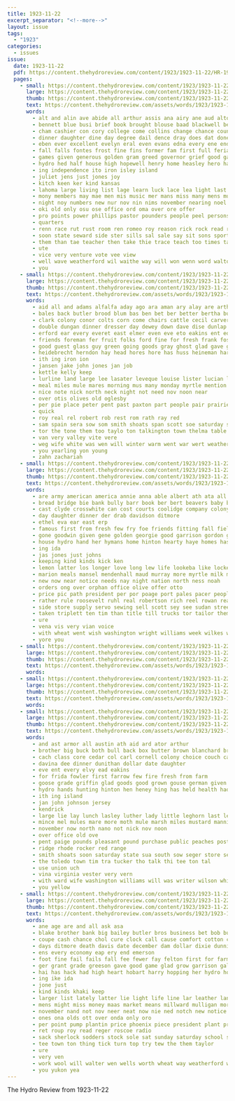 ```yaml
---
title: 1923-11-22
excerpt_separator: "<!--more-->"
layout: issue
tags:
  - "1923"
categories:
  - issues
issue:
  date: 1923-11-22
  pdf: https://content.thehydroreview.com/content/1923/1923-11-22/HR-1923-11-22.pdf
  pages:
    - small: https://content.thehydroreview.com/content/1923/1923-11-22/small/HR-1923-11-22-01.jpg
      large: https://content.thehydroreview.com/content/1923/1923-11-22/large/HR-1923-11-22-01.jpg
      thumb: https://content.thehydroreview.com/content/1923/1923-11-22/thumbnails/HR-1923-11-22-01.jpg
      text: https://content.thehydroreview.com/assets/words/1923/1923-11-22/HR-1923-11-22-01.txt
      words:
        - alt and alin ave abide all arthur assis ana airy ane aud alto are aye
        - bennett blue busi brief book brought blouse baad blackwell bett bills bill below bers bee booth bil bates birt boys but brun bach business bastion big baby best beth back buick bar been belov botel better bale blake bet
        - cham cashier con cory college come collins change chance county cena cheer counts can chapel coffee count chas custer care city class clemen cai church cust cote cen court came cost curling copes coke christian charm citizen
        - dinner daughter dine day degree dail dence dray does dat done ditmore ding dress dies dollar dose degn during dec
        - eben ever excellent evelyn eral even evans edna every ene end
        - fall falls fontes frost fine fins former fam first full feria furnace few for from fon fiers fun friday forward floor falk fair fern fight
        - games given generous golden gram greed governor grief good gad gave grant glad goris goes
        - hydro hed half house high hopewell henry home heasley hero has hei hundred hast him halt halle handsome homa hike had hedges haven hard hew her hons heart herndon how hey hose
        - ing independence ito iron isley island
        - juliet jens just jones joy
        - kitch keen ker kind kansas
        - lahoma large living list lage learn luck lace lea light last lovely lue low los lens lulu like little lite line
        - mony members may mae men mis music mer mans miss many mens much morning most mote mess monday mise masters mor manner more made
        - night noy numbers new nur nov nin nims november nearing noel now not
        - oki old only osu ose office ord oma over ore offer
        - pro points power phillips pastor pounders people peel persons president phen piece public porta purple parsonage paper pour pad par potter pees place past pomp pos point player part pio pie
        - quarters
        - renn race rut rust room ren romeo roy reason rick rock read roon record
        - soon state seward side ster sills sal sale say sit sons sport storm saturday still seat supper sept second sedan shirts sutton special swe sem suite suit spencer small sorrow song she school such solid six shines sam ser store shell sleep steel states shows sie
        - them than tae teacher then take thie trace teach too times takes tar tury tail ties thing town tha trapp the thea taken ten tee till
        - ute
        - vice very venture vote vee view
        - well wave weatherford wil waithe way will won wenn word walton went was why work window week wild wish with want weeks wife werk worthy
        - you
    - small: https://content.thehydroreview.com/content/1923/1923-11-22/small/HR-1923-11-22-02.jpg
      large: https://content.thehydroreview.com/content/1923/1923-11-22/large/HR-1923-11-22-02.jpg
      thumb: https://content.thehydroreview.com/content/1923/1923-11-22/thumbnails/HR-1923-11-22-02.jpg
      text: https://content.thehydroreview.com/assets/words/1923/1923-11-22/HR-1923-11-22-02.txt
      words:
        - aid all and adams alfalfa aday ago ara aman ary alay are arthur alva
        - bales back butler brood blum bas ben bet ber better bertha buggy bette bur been bloom black brown beryl bins bring business but buller
        - clark colony conor colts corn come chairs cattle cecil carver cook credit child cold canyon center cash cooks clerk count can came cough cox cifers che
        - double dungan dinner dresser day dewey down dave dise dunlap din dunning doo dillow days date davenport
        - erford ear every everet east elmer even eve eto eakins ent edd evan end ene ell
        - friends foreman fer fruit folks ford fine for fresh frank fost few friday farm from
        - good guest glass guy green going goods gray ghost glad gave given gibbs greeson griffin ger
        - heidebrecht herndon hay head hores hore has huss heineman harness horse hydro henry high house hens hume her harr home hatfield heide
        - ith ing iron ion
        - jansen jake john jones jan job
        - kettle kelly keep
        - lurline land large lee lasater leveque louise lister lucian leghorn ludens london leona let last latter lay law long lunch
        - meal miles mule mares morning mus many monday myrtle mention mis macy monda mare mar man moore male myrick miller mccullock must mules mound most mills mile miss
        - nice note nick north neck night not need nov noon near
        - over otis olives old oglesby
        - per pie place peter pent past paxton part people pair prairie pankratz pleasant
        - quick
        - roy real rel robert rob rest rom rath ray red
        - sam spain sera sow som smith shoats span scott soe saturday starts springs sick son south sole sell sae sauce stove sun salad sale spivey size stock sunday school smooth supper seen safe
        - tor the tone them too taylo ton talkington town thelma table tha
        - van very valley vite vere
        - weg wife white was wen will winter warm went war wert weatherford win work want wagon well weight wean warkentin wood williams walter wei week winsor with west
        - you yearling yon young
        - zahn zachariah
    - small: https://content.thehydroreview.com/content/1923/1923-11-22/small/HR-1923-11-22-03.jpg
      large: https://content.thehydroreview.com/content/1923/1923-11-22/large/HR-1923-11-22-03.jpg
      thumb: https://content.thehydroreview.com/content/1923/1923-11-22/thumbnails/HR-1923-11-22-03.jpg
      text: https://content.thehydroreview.com/assets/words/1923/1923-11-22/HR-1923-11-22-03.txt
      words:
        - are army american america annie anna able albert ath ata all and arra
        - bread bridge bie bank bully barr book ber bert beavers baby braly bernice bradley business
        - cast clyde crosswhite can cost courts coolidge company colony city chote case call chronic car cox carl cane cheap
        - day daughter dinner der drab davidson ditmore
        - ethel eva ear east erp
        - famous first from fresh few fry foe friends fitting fall field for farm friday
        - gone goodwin given gene golden georgie good garrison gordon gat grain grace
        - house hydro hand her hymans home hinton hearty haye homes has henke herndon high hort
        - ing ida
        - jas jones just johns
        - keeping kind kinds kick ken
        - lemon latter los longer love long lew life lookeba like locke last
        - marion meals mansel mendenhall maud murray more myrtle milk ming miller market mage mat mae mules meal maki
        - new now near notice needs nay night nation north ness noah
        - orders ong over orphan office olive offer otto
        - price pic path president per por poage port pales pacer people post pieper princess pump pleasant partin place
        - rather rule roosevelt ruhl real robertson rich reel rowan read ray reason res rey
        - side store supply servo sewing sell scott sey see sudan street such spencer steward sir shanks sand seed special sale stunz sal shirts son situ seeds sat steele sales sunday saturday season
        - taken triplett ten tim than title till trucks tor tailor them trom tho ton the
        - ure
        - vena vis very vian voice
        - with wheat went wish washington wright williams week wilkes winter wool will wat work watch wife want
        - yore you
    - small: https://content.thehydroreview.com/content/1923/1923-11-22/small/HR-1923-11-22-04.jpg
      large: https://content.thehydroreview.com/content/1923/1923-11-22/large/HR-1923-11-22-04.jpg
      thumb: https://content.thehydroreview.com/content/1923/1923-11-22/thumbnails/HR-1923-11-22-04.jpg
      text: https://content.thehydroreview.com/assets/words/1923/1923-11-22/HR-1923-11-22-04.txt
      words:
    - small: https://content.thehydroreview.com/content/1923/1923-11-22/small/HR-1923-11-22-05.jpg
      large: https://content.thehydroreview.com/content/1923/1923-11-22/large/HR-1923-11-22-05.jpg
      thumb: https://content.thehydroreview.com/content/1923/1923-11-22/thumbnails/HR-1923-11-22-05.jpg
      text: https://content.thehydroreview.com/assets/words/1923/1923-11-22/HR-1923-11-22-05.txt
      words:
    - small: https://content.thehydroreview.com/content/1923/1923-11-22/small/HR-1923-11-22-06.jpg
      large: https://content.thehydroreview.com/content/1923/1923-11-22/large/HR-1923-11-22-06.jpg
      thumb: https://content.thehydroreview.com/content/1923/1923-11-22/thumbnails/HR-1923-11-22-06.jpg
      text: https://content.thehydroreview.com/assets/words/1923/1923-11-22/HR-1923-11-22-06.txt
      words:
        - and ast armor all austin ath aid ard ator arthur
        - brother big buck both bull back box butter brown blanchard bring bank but bark bay bailey
        - cach class core cedar col carl cornell colony choice couch cash cordell cattle corn cane cotton childre cough cream clayton cooks cherry cope
        - davina dee dinner dunithan dollar date daughter
        - eve ent every elvy ead eakins
        - for frida fowler first farrow few fire fresh from farm
        - goose grade griffin glad goods good grown gouse german given guest
        - hydro hands hunting hinton hen heney hing has held health had horse home hart herb her high halls hardin hens head
        - ith ing island
        - jan john johnson jersey
        - kendrick
        - large lie lay lunch lasley luther lady little leghorn last lett
        - mince mel mules mare more moth mule marsh miles mustard manning moa mis monday medic mccarther
        - november now north nano not nick nov noon
        - over office old ove
        - pent paige pounds pleasant pound purchase public peaches post part payne per
        - ridge rhode rocker red range
        - smith shoats soon saturday state sua south sow seger store seems spring sale service stand sister station smooth scott sales sell sion she salts sunday small sugar
        - the toledo town tim tra tucker tho talk thi tee ton tal
        - use union uch
        - vina virginia vester very vern
        - with ward wife washington williams will was writer wilson while wie week white weather winter west weatherford weight
        - you yellow
    - small: https://content.thehydroreview.com/content/1923/1923-11-22/small/HR-1923-11-22-07.jpg
      large: https://content.thehydroreview.com/content/1923/1923-11-22/large/HR-1923-11-22-07.jpg
      thumb: https://content.thehydroreview.com/content/1923/1923-11-22/thumbnails/HR-1923-11-22-07.jpg
      text: https://content.thehydroreview.com/assets/words/1923/1923-11-22/HR-1923-11-22-07.txt
      words:
        - ane age are and all ask asa
        - blake brother bank big bailey butler bros business bet bob but been ball back best brought brothers bring buy books
        - coupe cash chance chol cure clock call cause comfort cotton can check cooper coffee city coope count cashier came cox
        - days ditmore death davis date december dam dollar dixie dunnington deter day
        - ens every economy eap ery end emerson
        - foot fine fail fails fall fee fewer fay felton first for farm fon flock from friday fam fer fresh farmer few
        - ger grant grade greeson gave good game glad grow garrison gal
        - hai has hack had high heart hobart harry hopping her hydro home hop him
        - ing ike ida
        - jone just
        - kind kinds khaki keep
        - larger list lately latter lie light life line lar leather land lee long little luey last loo later lay leedy likely
        - mens might miss money maas market means millward mulligan more man mullins
        - november nand not nov neer neat now nie ned notch new notice north netting need
        - ones ona olds ott over onda only oro
        - per point pump plantin price phoenix piece president plant pro pay pounds potter pretty peed
        - ret roup roy read reger roscoe radio
        - sack sherlock sodders stock sole sat sunday saturday school save said smith sell second sas store sum stevens ser step shirts sam siege scott say senator short suits sutton still special
        - tee town ton thing tick turn top try tew the them taylor
        - ure
        - very ven
        - work wool will walter wen wells worth wheat way weatherford win went was with week walt white west well
        - you yukon yea
---
```


The Hydro Review from 1923-11-22

<!--more-->


